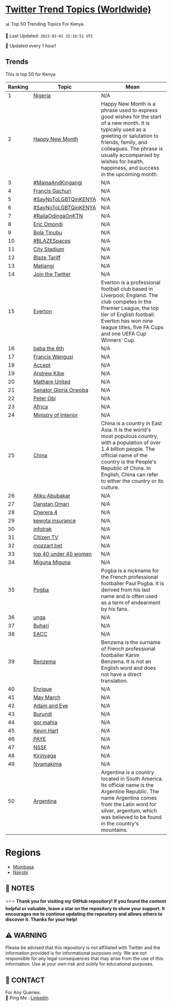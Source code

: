 [Twitter Trend Topics (Worldwide)](https://github.com/ErcinDedeoglu/Twitter-Trend-Topics)
==========


📊 Top 50 Trending Topics For Kenya

📆 Last Updated: `2023-03-01 15:16:51 UTC`

🔧 Updated every 1 hour!


## Trends

This is top 50 for Kenya

| Ranking | Topic | Mean |
| ------- | ------------ | ------------ |
| 1 | [Nigeria](http://twitter.com/search?q=Nigeria) | N/A |
| 2 | [Happy New Month](http://twitter.com/search?q=Happy+New+Month) | Happy New Month is a phrase used to express good wishes for the start of a new month. It is typically used as a greeting or salutation to friends, family, and colleagues. The phrase is usually accompanied by wishes for health, happiness, and success in the upcoming month. |
| 3 | [#MainaAndKingangi](http://twitter.com/search?q=%23MainaAndKingangi) | N/A |
| 4 | [Francis Gachuri](http://twitter.com/search?q=Francis+Gachuri) | N/A |
| 5 | [#SayNoToLGBTQinKENYA](http://twitter.com/search?q=%23SayNoToLGBTQinKENYA) | N/A |
| 6 | [#SayNoToLGBTQinKENYA](http://twitter.com/search?q=%23SayNoToLGBTQinKENYA) | N/A |
| 7 | [#RailaOdingaOnKTN](http://twitter.com/search?q=%23RailaOdingaOnKTN) | N/A |
| 8 | [Eric Omondi](http://twitter.com/search?q=Eric+Omondi) | N/A |
| 9 | [Bola Tinubu](http://twitter.com/search?q=Bola+Tinubu) | N/A |
| 10 | [#BLAZESpaces](http://twitter.com/search?q=%23BLAZESpaces) | N/A |
| 11 | [City Stadium](http://twitter.com/search?q=City+Stadium) | N/A |
| 12 | [Blaze Tariff](http://twitter.com/search?q=Blaze+Tariff) | N/A |
| 13 | [Matiangi](http://twitter.com/search?q=Matiangi) | N/A |
| 14 | [Join the Twitter](http://twitter.com/search?q=Join+the+Twitter) | N/A |
| 15 | [Everton](http://twitter.com/search?q=Everton) | Everton is a professional football club based in Liverpool, England. The club competes in the Premier League, the top tier of English football. Everton has won nine league titles, five FA Cups and one UEFA Cup Winners' Cup. |
| 16 | [baba the 6th](http://twitter.com/search?q=baba+the+6th) | N/A |
| 17 | [Francis Wangusi](http://twitter.com/search?q=Francis+Wangusi) | N/A |
| 18 | [Accept](http://twitter.com/search?q=Accept) | N/A |
| 19 | [Andrew Kibe](http://twitter.com/search?q=Andrew+Kibe) | N/A |
| 20 | [Mathare United](http://twitter.com/search?q=Mathare+United) | N/A |
| 21 | [Senator Gloria Orwoba](http://twitter.com/search?q=Senator+Gloria+Orwoba) | N/A |
| 22 | [Peter Obi](http://twitter.com/search?q=Peter+Obi) | N/A |
| 23 | [Africa](http://twitter.com/search?q=Africa) | N/A |
| 24 | [Ministry of Interior](http://twitter.com/search?q=Ministry+of+Interior) | N/A |
| 25 | [China](http://twitter.com/search?q=China) | China is a country in East Asia. It is the world's most populous country, with a population of over 1.4 billion people. The official name of the country is the People's Republic of China. In English, China can refer to either the country or its culture. |
| 26 | [Atiku Abubakar](http://twitter.com/search?q=Atiku+Abubakar) | N/A |
| 27 | [Danstan Omari](http://twitter.com/search?q=Danstan+Omari) | N/A |
| 28 | [Cherera 4](http://twitter.com/search?q=Cherera+4) | N/A |
| 29 | [kewota insurance](http://twitter.com/search?q=kewota+insurance) | N/A |
| 30 | [infotrak](http://twitter.com/search?q=infotrak) | N/A |
| 31 | [Citizen TV](http://twitter.com/search?q=Citizen+TV) | N/A |
| 32 | [mozzart bet](http://twitter.com/search?q=mozzart+bet) | N/A |
| 33 | [top 40 under 40 women](http://twitter.com/search?q=top+40+under+40+women) | N/A |
| 34 | [Miguna Miguna](http://twitter.com/search?q=Miguna+Miguna) | N/A |
| 35 | [Pogba](http://twitter.com/search?q=Pogba) | Pogba is a nickname for the French professional footballer Paul Pogba. It is derived from his last name and is often used as a term of endearment by his fans. |
| 36 | [unga](http://twitter.com/search?q=unga) | N/A |
| 37 | [Buhari](http://twitter.com/search?q=Buhari) | N/A |
| 38 | [EACC](http://twitter.com/search?q=EACC) | N/A |
| 39 | [Benzema](http://twitter.com/search?q=Benzema) | Benzema is the surname of French professional footballer Karim Benzema. It is not an English word and does not have a direct translation. |
| 40 | [Enrique](http://twitter.com/search?q=Enrique) | N/A |
| 41 | [May March](http://twitter.com/search?q=May+March) | N/A |
| 42 | [Adam and Eve](http://twitter.com/search?q=Adam+and+Eve) | N/A |
| 43 | [Burundi](http://twitter.com/search?q=Burundi) | N/A |
| 44 | [gor mahia](http://twitter.com/search?q=gor+mahia) | N/A |
| 45 | [Kevin Hart](http://twitter.com/search?q=Kevin+Hart) | N/A |
| 46 | [PAYE](http://twitter.com/search?q=PAYE) | N/A |
| 47 | [NSSF](http://twitter.com/search?q=NSSF) | N/A |
| 48 | [Kirinyaga](http://twitter.com/search?q=Kirinyaga) | N/A |
| 49 | [Nyamakima](http://twitter.com/search?q=Nyamakima) | N/A |
| 50 | [Argentina](http://twitter.com/search?q=Argentina) | Argentina is a country located in South America. Its official name is the Argentine Republic. The name Argentina comes from the Latin word for silver, argentum, which was believed to be found in the country's mountains. |



# Regions

* [Mombasa](</Kenya/Mombasa.md>)
* [Nairobi](</Kenya/Nairobi.md>)



## 📝 NOTES

⭐⭐⭐ **Thank you for visiting my GitHub repository! If you found the content helpful or valuable, leave a star on the repository to show your support. It encourages me to continue updating the repository and allows others to discover it. Thanks for your help!**


## ⚠️ WARNING

Please be advised that this repository is not affiliated with Twitter and the information provided is for informational purposes only. We are not responsible for any legal consequences that may arise from the use of this information. Use at your own risk and solely for educational purposes.


## 📨 CONTACT

 For Any Queries:  
            🏓 Ping Me : [LinkedIn](https://www.linkedin.com/in/ercindedeoglu/)
